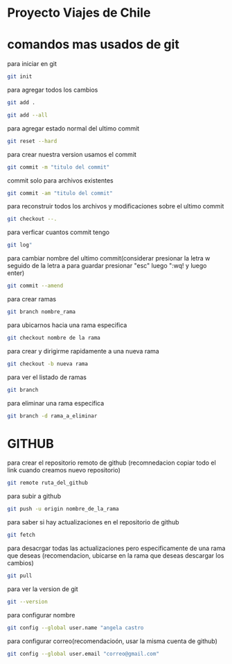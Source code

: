 

# Proyecto Viajes de Chile 

 

# comandos mas usados de git 
para iniciar en git 
```bash 
git init
```
para agregar todos los cambios 
```bash 
git add .
```
```bash 
git add --all
```
para agregar estado normal del ultimo commit 
```bash 
git reset --hard
```
para crear nuestra version 
usamos el commit
```bash 
git commit -m "titulo del commit"
```
commit solo para archivos existentes
```bash 
git commit -am "titulo del commit"
```

para reconstruir todos los archivos y modificaciones sobre el ultimo commit
```bash 
git checkout --.
```

para verficar cuantos commit tengo 
```bash 
git log"
```
para cambiar nombre del ultimo commit(considerar presionar la letra w seguido de la letra a para guardar presionar "esc"
luego ":wq! y luego enter)
```bash 
git commit --amend
```

para crear ramas 
```bash 
git branch nombre_rama
```

para ubicarnos hacia una rama especifica
```bash 
git checkout nombre de la rama
```
para crear y dirigirme rapidamente a una nueva rama
```bash 
git checkout -b nueva rama
```

para ver el listado de ramas
```bash 
git branch
```
para eliminar una rama especifica
```bash 
git branch -d rama_a_eliminar

```

# GITHUB
para crear el repositorio remoto de github
(recomnedacion copiar todo el link cuando creamos nuevo repositorio)
```bash 
git remote ruta_del_github
```

para subir a github
```bash 
git push -u origin nombre_de_la_rama 
```
para saber si hay actualizaciones en el 
repositorio de github
```bash 
git fetch
```

para desacrgar todas las actualizaciones 
pero especificamente de una rama que deseas
(recomendacion, ubicarse en la rama que deseas descargar los cambios) 
```bash 
git pull
```

para ver la version de git 
```bash 
git --version
```
para configurar nombre
```bash 
git config --global user.name "angela castro
```

para configurar correo(recomendacioón, usar la misma cuenta de github)
```bash 
git config --global user.email "correo@gmail.com"
```



